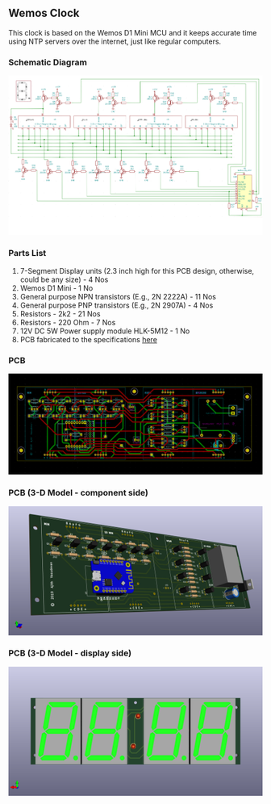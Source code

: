 ## Wemos Clock

This clock is based on the Wemos D1 Mini MCU and it keeps accurate time using NTP servers over the internet, just like regular computers.

### Schematic Diagram
![Schematic Diagram](Pictures/01_WemosClock-Schematic.png)

### Parts List
1. 7-Segment Display units (2.3 inch high for this PCB design, otherwise, could be any size) - 4 Nos
2. Wemos D1 Mini - 1 No
3. General purpose NPN transistors (E.g., 2N 2222A)  - 11 Nos
4. General purpose PNP transistors (E.g., 2N 2907A)  - 4 Nos
5. Resistors - 2k2       - 21 Nos
6. Resistors - 220 Ohm   -  7 Nos
7. 12V DC 5W Power supply module HLK-5M12 - 1 No
8. PCB fabricated to the specifications [here](KiCAD/WemosClock.kicad_pcb)

### PCB
![PCB](Pictures/02_WemosClock-PCB.png)

### PCB (3-D Model - component side)
![PCB](Pictures/05_WemosClock-ISO.png)

### PCB (3-D Model - display side)
![PCB](Pictures/04_WemosClock-BOTTOM.png)
